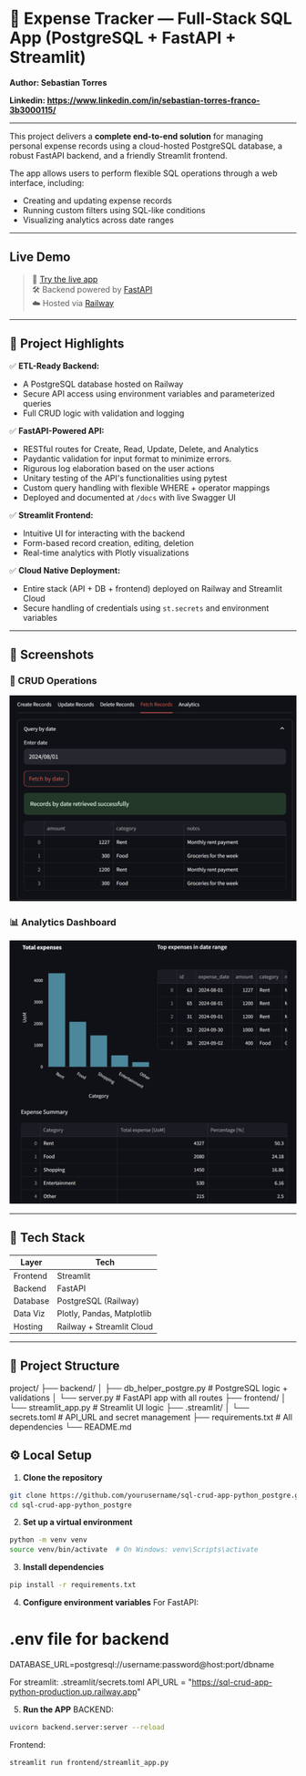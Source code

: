 # 💸 Expense Tracker — Full-Stack SQL App (PostgreSQL + FastAPI + Streamlit)

**Author: Sebastian Torres**

**Linkedin: https://www.linkedin.com/in/sebastian-torres-franco-3b3000115/**

***
This project delivers a **complete end-to-end solution** for managing personal expense records using a cloud-hosted PostgreSQL database, a robust FastAPI backend, and a friendly Streamlit frontend.

The app allows users to perform flexible SQL operations through a web interface, including:
- Creating and updating expense records
- Running custom filters using SQL-like conditions
- Visualizing analytics across date ranges

---

##  Live Demo

> 🎯 [Try the live app](https://sql-crud-app-pythonpostgre-zxq6hzkbpyl25uyygefonx.streamlit.app/)  
> 🛠️ Backend powered by [FastAPI](https://sql-crud-app-pythonpostgre-production.up.railway.app/docs)  
> ☁️ Hosted via [Railway](https://railway.app)

---

## 📌 Project Highlights

✅ **ETL-Ready Backend:**  
- A PostgreSQL database hosted on Railway  
- Secure API access using environment variables and parameterized queries
- Full CRUD logic with validation and logging

✅ **FastAPI-Powered API:**  
- RESTful routes for Create, Read, Update, Delete, and Analytics  
- Paydantic validation for input format to minimize errors.
- Rigurous log elaboration based on the user actions
- Unitary testing of the API's functionalities using pytest
- Custom query handling with flexible WHERE + operator mappings  
- Deployed and documented at `/docs` with live Swagger UI

✅ **Streamlit Frontend:**  
- Intuitive UI for interacting with the backend  
- Form-based record creation, editing, deletion  
- Real-time analytics with Plotly visualizations

✅ **Cloud Native Deployment:**  
- Entire stack (API + DB + frontend) deployed on Railway and Streamlit Cloud  
- Secure handling of credentials using `st.secrets` and environment variables

---

## 📸 Screenshots

### 🧾 CRUD Operations  
<img src="assets/crud_example.png" width="600"/>

### 📊 Analytics Dashboard  
<img src="assets/analytics_dashboard.png" width="600"/>

---

## 🧱 Tech Stack

| Layer        | Tech                     |
|--------------|--------------------------|
| Frontend     | Streamlit                |
| Backend      | FastAPI                  |
| Database     | PostgreSQL (Railway)     |
| Data Viz     | Plotly, Pandas, Matplotlib |
| Hosting      | Railway + Streamlit Cloud |

---

## 🧰 Project Structure

project/
├── backend/
│ ├── db_helper_postgre.py # PostgreSQL logic + validations
│ └── server.py # FastAPI app with all routes
├── frontend/
│ └── streamlit_app.py # Streamlit UI logic
├── .streamlit/
│ └── secrets.toml # API_URL and secret management
├── requirements.txt # All dependencies
└── README.md 

## ⚙️ Local Setup

1. **Clone the repository**
```bash
git clone https://github.com/yourusername/sql-crud-app-python_postgre.git
cd sql-crud-app-python_postgre
```

2. **Set up a virtual environment**
```bash
python -m venv venv
source venv/bin/activate  # On Windows: venv\Scripts\activate
```
3. **Install dependencies**
```bash
pip install -r requirements.txt
```
4. **Configure environment variables**
For FastAPI:
# .env file for backend
DATABASE_URL=postgresql://username:password@host:port/dbname

For streamlit:
.streamlit/secrets.toml
API_URL = "https://sql-crud-app-python-production.up.railway.app"

5. **Run the APP**
BACKEND:
```bash
uvicorn backend.server:server --reload
```
Frontend:
```bash
streamlit run frontend/streamlit_app.py
```







